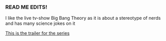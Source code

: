 ### READ ME EDITS!

I like the live tv-show Big Bang Theory as it is about a stereotype of nerds and has many science jokes on it

[This is the trailer for the series]([title](https://www.example.com))
